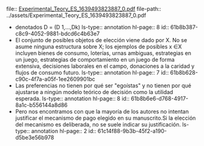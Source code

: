file:: [Experimental_Teory_ES_1639493823887_0.pdf](../assets/Experimental_Teory_ES_1639493823887_0.pdf)
file-path:: ../assets/Experimental_Teory_ES_1639493823887_0.pdf

- denotados D = (D 1,...,Dk)
  ls-type:: annotation
  hl-page:: 8
  id:: 61b8b387-c8c9-4052-9881-bdcd6c4b63e7
- El  conjunto  de  posibles objetos  de  elección  viene dado  por X.  No  se  asume  ninguna estructura sobre X; los ejemplos de posibles x ∈X incluyen bienes de consumo, loterías, urnas ambiguas, estrategias en un juego, estrategias de comportamiento en un juego de forma  extensiva,  decisiones  laborales  en  el  campo,  donaciones  a  la  caridad  y  flujos  de consumo futuro.
  ls-type:: annotation
  hl-page:: 7
  id:: 61b8b628-c90c-4f7a-a05f-1ee2609901bc
- Las preferencias no tienen por qué ser "egoístas"  y  no  tienen  por  qué  ajustarse  a  ningún  modelo  teórico  de  decisión  como  la utilidad esperada.
  ls-type:: annotation
  hl-page:: 8
  id:: 61b8b6e6-d768-4917-8a1c-b556144a8d86
- Pero nos encontramos con que la mayoría de los autores no intentan justificar el mecanismo de pago elegido en su manuscrito.Si la elección del mecanismo es deliberada, no se suele indicar su justificación.
  ls-type:: annotation
  hl-page:: 2
  id:: 61c14f88-9b3b-45f2-a190-d5be3e56b978